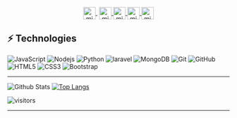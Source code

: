 <!---  ![Hi 👋, I'm Pablo España, A passionate software developer 👨‍💻 from Manta, Ecuador]() -->

<p align="center">
   <a href=https://www.youtube.com/channel/UCJaoBYcdvYPBeJYDpUpezQg" target="blank" style='margin-right:4px'>
    <img align="center" src="https://cdn.jsdelivr.net/npm/simple-icons@3.0.1/icons/youtube.svg" alt="midudev" height="28px" width="28px" />
  </a>
  <a href="https://twitter.com/pabloespanab" target="blank">
    <img align="center" src="https://cdn.jsdelivr.net/npm/simple-icons@3.0.1/icons/twitter.svg" alt="midudev" height="28px" width="28px" />
  </a>
  <a href="https://fb.com/pabloespanab" target="blank">
    <img align="center" src="https://cdn.jsdelivr.net/npm/simple-icons@3.0.1/icons/facebook.svg" alt="midudev.frontend" height="28px" width="28px" />
  </a>
  <a href="https://instagram.com/pabloespanab" target="blank">
    <img align="center" src="https://cdn.jsdelivr.net/npm/simple-icons@3.0.1/icons/instagram.svg" alt="midu.dev" height="28px" width="28px" />
  </a>
  <a href="https://linkedin.com/in/pabloespanab" target="blank">
    <img align="center" src="https://cdn.jsdelivr.net/npm/simple-icons@3.0.1/icons/linkedin.svg" alt="midu.dev" height="28px" width="28px" />
  </a>
</p>

## ⚡ Technologies

![JavaScript](https://img.shields.io/badge/-JavaScript-black?style=flat-square&logo=javascript)
![Nodejs](https://img.shields.io/badge/-Nodejs-black?style=flat-square&logo=Node.js)
![Python](https://img.shields.io/badge/-Python-black?style=flat-square&logo=python)
![laravel](https://img.shields.io/badge/-Laravel-black?style=flat-square&logo=laravel)
![MongoDB](https://img.shields.io/badge/-MongoDB-black?style=flat-square&logo=mongodb)
![Git](https://img.shields.io/badge/-Git-black?style=flat-square&logo=git)
![GitHub](https://img.shields.io/badge/-GitHub-181717?style=flat-square&logo=github)
![HTML5](https://img.shields.io/badge/-HTML5-E34F26?style=flat-square&logo=html5&logoColor=white)
![CSS3](https://img.shields.io/badge/-CSS3-1572B6?style=flat-square&logo=css3)
![Bootstrap](https://img.shields.io/badge/-Bootstrap-563D7C?style=flat-square&logo=bootstrap)

<hr>

![Github Stats](https://github-readme-stats.vercel.app/api?username=pabloespanab&count_private=true&show_icons=true)
[![Top Langs](https://github-readme-stats.vercel.app/api/top-langs/?username=pabloespanab&layout=compact)](https://github.com/pabloespanab/repo)

![visitors](https://visitor-badge.glitch.me/badge?page_id=pabloespanab)

<hr>

